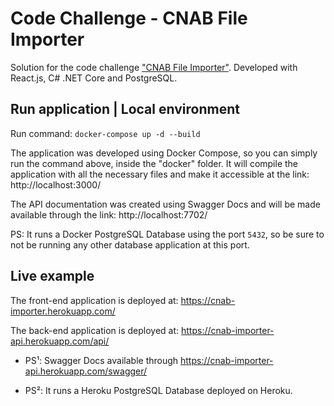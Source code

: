 # Code Challenge - CNAB File Importer

Solution for the code challenge ["CNAB File Importer"](https://github.com/ByCodersTec/desafio-dev). Developed with React.js, C# .NET Core and PostgreSQL.

## Run application | Local environment

Run command: `docker-compose up -d --build`

The application was developed using Docker Compose, so you can simply run the command above, inside the "docker" folder. It will compile the application with all the necessary files and make it accessible at the link: http://localhost:3000/

The API documentation was created using Swagger Docs and will be made available through the link: http://localhost:7702/

PS: It runs a Docker PostgreSQL Database using the port `5432`, so be sure to not be running any other database application at this port.

## Live example

The front-end application is deployed at: https://cnab-importer.herokuapp.com/

The back-end application is deployed at: https://cnab-importer-api.herokuapp.com/api/

- PS¹: Swagger Docs available through https://cnab-importer-api.herokuapp.com/swagger/

- PS²: It runs a Heroku PostgreSQL Database deployed on Heroku.
